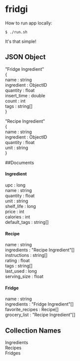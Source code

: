 fridgi
======

How to run app locally:

    $ ./run.sh

It's that simple!

JSON Object
-----------
"Fridge Ingredient"  
{  
  name : string  
  ingredient : ObjectID  
  quantity : float  
  insert\_time : double  
  count : int  
  tags : string[]  
}  

"Recipe Ingredient"  
{  
  name : string  
  ingredient : ObjectID    
  quantity : float  
  unit : string  
}  

##Documents

#### Ingredient
upc : long  
name : string  
quantity : float  
unit : string   
shelf\_life : long  
price : int  
calories : int  
default_tags : string[]  

#### Recipe
name : string  
ingredients : "Recipe Ingredient"[]  
instructions : string[]  
rating : float  
tags : string[]  
last\_used : long  
serving\_size : float  

#### Fridge
name : string  
ingredients : "Fridge Ingredient"[]  
favorite\_recipes : Recipe[]  
grocery\_list : "Recipe Ingredient"[]

Collection Names
----------------
Ingredients  
Recipes  
Fridges  






